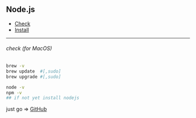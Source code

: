 ## Node.js
- [Check](check)
- [Install](install)
  
---
  
###### check (for MacOS)
```sh
brew -v
brew update  #[,sudo]
brew upgrade #[,sudo]

node -v
npm -v
## if not yet install nodejs
```
just go => [GitHub](http://github.com)
